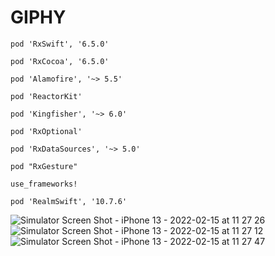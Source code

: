 # GIPHY


    pod 'RxSwift', '6.5.0'
    
    pod 'RxCocoa', '6.5.0'
    
    pod 'Alamofire', '~> 5.5'
    
    pod 'ReactorKit'
    
    pod 'Kingfisher', '~> 6.0'
    
    pod 'RxOptional'
    
    pod 'RxDataSources', '~> 5.0'
    
    pod "RxGesture"
    
    use_frameworks!
    
    pod 'RealmSwift', '10.7.6'




![Simulator Screen Shot - iPhone 13 - 2022-02-15 at 11 27 26](https://user-images.githubusercontent.com/5820255/153981079-0b32def3-ed67-4c09-a917-7949d8012509.png)
![Simulator Screen Shot - iPhone 13 - 2022-02-15 at 11 27 12](https://user-images.githubusercontent.com/5820255/153981091-29ce3ada-ddce-4ddf-84ed-aed9c5d72941.png)
![Simulator Screen Shot - iPhone 13 - 2022-02-15 at 11 27 47](https://user-images.githubusercontent.com/5820255/153981096-0423fc3c-5d54-4671-b07d-a54f92ed076a.png)
